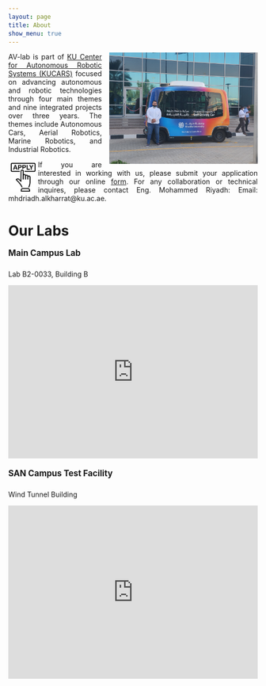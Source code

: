 ```yaml
---
layout: page
title: About
show_menu: true
---
```

<img src="/assets/img/eyad-av.jpg" width=300 class="img-right" />
<p class="justified-text">
AV-lab is part of <a href="https://www.ku.ac.ae/kucars">KU Center for Autonomous Robotic Systems (KUCARS)</a> focused on advancing autonomous and robotic technologies through four main themes and nine integrated projects over three years. The themes include Autonomous Cars, Aerial Robotics, Marine Robotics, and Industrial Robotics.
</p>

<p class="justified-text">
<a href="https://docs.google.com/forms/d/e/1FAIpQLSeMoTvLyh_yrqTJCfM6vkH0RTbbu2YDuFw5VTYXGfFaDKLmig/viewform"> <img width=100 class="icon" src="/assets/img/apply-icon.jpg"/> </a>
If you are interested in working with us, please submit your application through our online <a href="https://docs.google.com/forms/d/e/1FAIpQLSeMoTvLyh_yrqTJCfM6vkH0RTbbu2YDuFw5VTYXGfFaDKLmig/viewform">form</a>.
For any collaboration or technical inquires, please contact Eng. Mohammed Riyadh:
Email: mhdriadh.alkharrat@ku.ac.ae.
</p>

# Our Labs
<div class="labs-container">
  <div class="lab-section">
    <div class="lab-title">Main Campus Lab</div>
    <p>Lab B2-0033, Building B</p>
    <div class="map-container">
      <iframe src="https://www.google.com/maps/embed?pb=!1m18!1m12!1m3!1d232454.3459404653!2d54.131226539611795!3d24.447344928081886!2m3!1f0!2f0!3f0!3m2!1i1024!2i768!4f13.1!3m3!1m2!1s0x3e5e686120c31b23%3A0x5d25df2e9ffa142e!2sKhalifa%20University!5e0!3m2!1sen!2sae!4v1658386324220!5m2!1sen!2sae" style="border:0;" allowfullscreen="" loading="lazy" referrerpolicy="no-referrer-when-downgrade" class="map-iframe"></iframe>
    </div>
  </div>
  
  <div class="lab-section">
    <div class="lab-title">SAN Campus Test Facility</div>
    <p>Wind Tunnel Building</p>
    <div class="map-container">
      <iframe src="https://www.google.com/maps/embed?pb=!1m14!1m8!1m3!1d29062.311991762977!2d54.48664131685789!3d24.423396898780354!3m2!1i1024!2i768!4f13.1!3m3!1m2!1s0x3e5e43e774701f6b%3A0xd6c04bcea62eb533!2zMjTCsDI1JzA4LjUiTiA1NMKwMzAnMDMuOCJF!5e0!3m2!1sen!2sae!4v1658386693355!5m2!1sen!2sae" style="border:0;" allowfullscreen="" loading="lazy" referrerpolicy="no-referrer-when-downgrade" class="map-iframe"></iframe>
    </div>
  </div>
</div>


<style>
.icon{
    margin: 5px;
    width: 50px;
    float: left;
}
@media (max-width: 600px) {
    .img-right{
        float: none;
        display: block;
        margin-left: auto;
        margin-right: auto;
    }
}
@media (min-width: 600px) {
    .img-right{
        float: right;
        clear: right;
        width: 300px;
        margin-bottom: 10px;
        margin-left: 15px;
    }
    .logo{
        width: 150px;
    }
}

.justified-text {
    text-align: justify;
}

.labs-container {
    display: flex;
    flex-wrap: wrap;
    gap: 20px;
    justify-content: space-between;
}

.lab-section {
    flex: 1;
    min-width: 300px;
    display: flex;
    flex-direction: column;
}

.lab-title {
    font-weight: bold;
    font-size: 1.2em;
    margin-bottom: 10px;
}

.map-container {
    flex-grow: 1;
    position: relative;
    width: 100%;
    height: 350px !important;
}

.map-iframe {
    position: absolute;
    top: 0;
    left: 0;
    width: 100%;
    height: 100%;
}

@media (max-width: 768px) {
    .labs-container {
        flex-direction: column;
    }
    
    .lab-section {
        width: 100%;
    }
    
    .map-container {
        height: 300px !important;
    }
}
</style>
